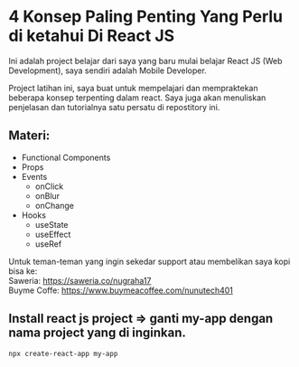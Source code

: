 # 4 Konsep Paling Penting Yang Perlu di ketahui Di React JS

Ini adalah project belajar dari saya yang baru mulai belajar React JS (Web Development), saya sendiri adalah Mobile Developer.

Project latihan ini, saya buat untuk mempelajari dan mempraktekan beberapa konsep terpenting dalam react.
Saya juga akan menuliskan penjelasan dan tutorialnya satu persatu di repostitory ini.

## Materi:
- Functional Components
- Props
- Events
    - onClick
    - onBlur
    - onChange
- Hooks
    - useState
    - useEffect
    - useRef


Untuk teman-teman yang ingin sekedar support atau membelikan saya kopi bisa ke:\
Saweria: https://saweria.co/nugraha17 \
Buyme Coffe: https://www.buymeacoffee.com/nunutech401

## Install react js project => ganti my-app dengan nama project yang di inginkan.
```sh
npx create-react-app my-app
```
<br/>